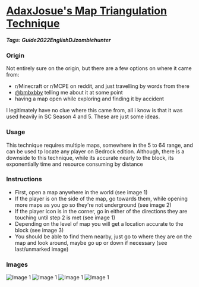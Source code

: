 # [AdaxJosue's Map Triangulation Technique](#map-triangulation)
___Tags: <span class="tag tag-purple">Guide</span><span class="tag tag-green">2022</span><space></space><span class="tag tag-blue">English</span><span class="tag tag-blurple">DJzombiehunter</span>___

### Origin

Not entirely sure on the origin, but there are a few options on where it came from:

*   r/Minecraft or r/MCPE on reddit, and just travelling by words from there
*   [@bmbxbby](#bmbxbby) telling me about it at some point
*   having a map open while exploring and finding it by accident

I legitimately have no clue where this came from, all i know is that it was used heavily in SC Season 4 and 5. These are just some ideas.

### Usage

This technique requires multiple maps, somewhere in the 5 to 64 range, and can be used tp locate any player on Bedrock edition. Although, there is a downside to this technique, while its accurate nearly to the block, its exponentially time and resource consuming by distance

### Instructions

*   First, open a map anywhere in the world (see image 1)
*   If the player is on the side of the map, go towards them, while opening more maps as you go so they're not underground (see image 2)
*   If the player icon is in the corner, go in either of the directions they are touching until step 2 is met (see image 1)
*   Depending on the level of map you will get a location accurate to the block (see image 3)
*   You should be able to find them nearby, just go to where they are on the map and look around, maybe go up or down if necessary (see last/unmarked image)

### Images

![Image 1](https://media.discordapp.net/attachments/1113955279609004124/1113955280011665498/image.png)
![Image 1](https://cdn.discordapp.com/attachments/1113955279609004124/1113955280380772494/image.png)
![Image 1](https://cdn.discordapp.com/attachments/1113955279609004124/1113955280779214918/image.png)
![Image 1](https://cdn.discordapp.com/attachments/1113955279609004124/1113955281202855977/image.png)